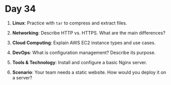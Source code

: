 # Day 34


1. **Linux**: Practice with `tar` to compress and extract files.

2. **Networking**: Describe HTTP vs. HTTPS. What are the main differences?

3. **Cloud Computing**: Explain AWS EC2 instance types and use cases.

4. **DevOps**: What is configuration management? Describe its purpose.

5. **Tools & Technology**: Install and configure a basic Nginx server.

6. **Scenario**: Your team needs a static website. How would you deploy it on a server?

